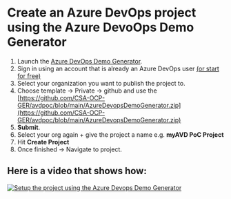 # Create an Azure DevOps project using the Azure DevoOps Demo Generator  

1. Launch the [Azure DevOps Demo Generator](https://azuredevopsdemogenerator.azurewebsites.net/).
2. Sign in using an account that is already an Azure DevOps user [(or start for free)](https://go.microsoft.com/fwlink/?LinkId=2014881&campaign=acom~azure~devops~services~main~hero&githubsi=true&clcid=0x409&WebUserId=2d91e2b7dbb74ca48b648244ead8326a)
3. Select your organization you want to publish the project to.
4. Choose template -> Private -> github and use the [https://github.com/CSA-OCP-GER/avdpoc/blob/main/AzureDevopsDemoGenerator.zip](https://github.com/CSA-OCP-GER/avdpoc/blob/main/AzureDevopsDemoGenerator.zip)
5. **Submit**.
6. Select your org again + give the project a name e.g. **myAVD PoC Project**
7. Hit **Create Project**
8. Once finished -> Navigate to project.  

## Here is a video that shows how:  
[![Setup the project using the Azure Devops Demo Generator](https://i9.ytimg.com/vi/ANLp8bGBM3I/mq2.jpg?sqp=CMDCz4gG&rs=AOn4CLBIjCSWOxR3pCIjKrDOewWcl8xK_A)](https://www.youtube.com/watch?v=ANLp8bGBM3I)